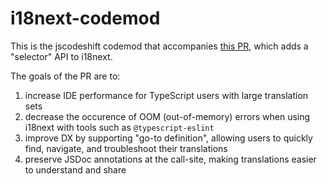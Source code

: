 # i18next-codemod

This is the jscodeshift codemod that accompanies [this PR](https://github.com/i18next/i18next/pull/2322),
which adds a "selector" API to i18next.

The goals of the PR are to:

1. increase IDE performance for TypeScript users with large translation sets
2. decrease the occurence of OOM (out-of-memory) errors when using i18next with tools such as `@typescript-eslint`
3. improve DX by supporting "go-to definition", allowing users to quickly find, navigate, and troubleshoot their translations
4. preserve JSDoc annotations at the call-site, making translations easier to understand and share
